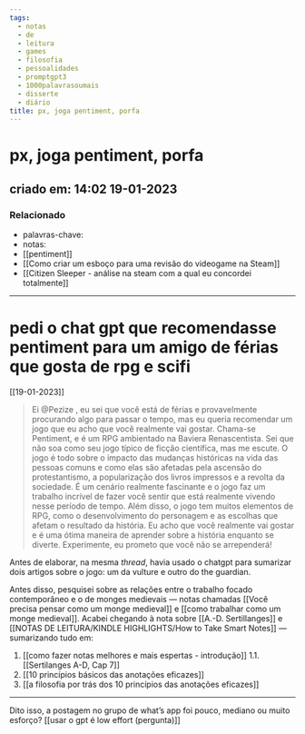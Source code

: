 ```yaml
---
tags:
  - notas
  - de
  - leitura
  - games
  - filosofia
  - pessoalidades
  - promptgpt3
  - 1000palavrasoumais
  - disserte
  - diário
title: px, joga pentiment, porfa
---
```

# px, joga pentiment, porfa
## criado em: 14:02 19-01-2023

### Relacionado
- palavras-chave: 
- notas: 
- [[pentiment]]
- [[Como criar um esboço para uma revisão do videogame na Steam]]
- [[Citizen Sleeper - análise na steam com a qual eu concordei totalmente]]
---
# pedi o chat gpt que recomendasse pentiment para um amigo de férias que gosta de rpg e scifi

[[19-01-2023]]

>Ei @Pezize , eu sei que você está de férias e provavelmente procurando algo para passar o tempo, mas eu queria recomendar um jogo que eu acho que você realmente vai gostar. Chama-se Pentiment, e é um RPG ambientado na Baviera Renascentista. Sei que não soa como seu jogo típico de ficção científica, mas me escute. O jogo é todo sobre o impacto das mudanças históricas na vida das pessoas comuns e como elas são afetadas pela ascensão do protestantismo, a popularização dos livros impressos e a revolta da sociedade. É um cenário realmente fascinante e o jogo faz um trabalho incrível de fazer você sentir que está realmente vivendo nesse período de tempo. Além disso, o jogo tem muitos elementos de RPG, como o desenvolvimento do personagem e as escolhas que afetam o resultado da história. Eu acho que você realmente vai gostar e é uma ótima maneira de aprender sobre a história enquanto se diverte. Experimente, eu prometo que você não se arrependerá!

Antes de elaborar, na mesma *thread*, havia usado o chatgpt para sumarizar dois artigos sobre o jogo: um da vulture e outro do the guardian.

Antes disso, pesquisei sobre as relações entre o trabalho focado contemporâneo e o de monges medievais — notas chamadas  [[Você precisa pensar como um monge medieval]] e [[como trabalhar como um monge medieval]].
Acabei chegando à nota sobre [[A.-D. Sertillanges]] e [[NOTAS DE LEITURA/KINDLE HIGHLIGHTS/How to Take Smart Notes]] — sumarizando tudo em:
1. [[como fazer notas melhores e mais espertas - introdução]]
   1.1. [[Sertilanges A-D, Cap 7]]
2. [[10 princípios básicos das anotações eficazes]]
3. [[a filosofia por trás dos 10 princípios das anotações eficazes]]

---
Dito isso, a postagem no grupo de what’s app foi pouco, mediano ou muito esforço? [[usar o gpt é low effort (pergunta)]]
